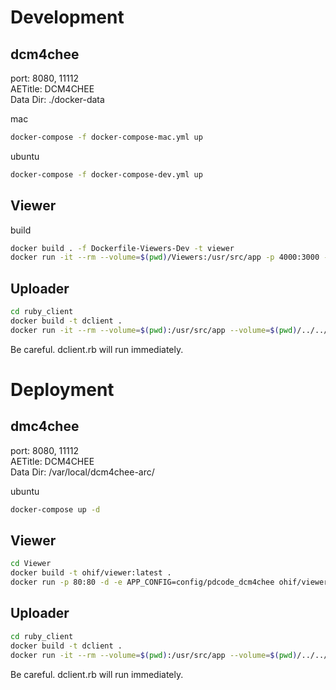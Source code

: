 # Development
## dcm4chee
port: 8080, 11112  
AETitle: DCM4CHEE  
Data Dir: ./docker-data  

mac
```bash
docker-compose -f docker-compose-mac.yml up
```
ubuntu  
```bash
docker-compose -f docker-compose-dev.yml up
```
## Viewer
build
```bash
docker build . -f Dockerfile-Viewers-Dev -t viewer
docker run -it --rm --volume=$(pwd)/Viewers:/usr/src/app -p 4000:3000 -e APP_CONFIG=config/local_dcm4chee --name viewer viewer
```
## Uploader
```bash
cd ruby_client
docker build -t dclient .
docker run -it --rm --volume=$(pwd):/usr/src/app --volume=$(pwd)/../../../TestDICOM:/usr/src/data --name dclient dclient
```
Be careful. dclient.rb will run immediately.  
 
# Deployment
## dmc4chee
port: 8080, 11112    
AETitle: DCM4CHEE   
Data Dir: /var/local/dcm4chee-arc/  

ubuntu
```bash
docker-compose up -d 
```
## Viewer
```bash
cd Viewer
docker build -t ohif/viewer:latest .
docker run -p 80:80 -d -e APP_CONFIG=config/pdcode_dcm4chee ohif/viewer:latest
```
## Uploader
```bash
cd ruby_client
docker build -t dclient .
docker run -it --rm --volume=$(pwd):/usr/src/app --volume=$(pwd)/../../../TestDICOM:/usr/src/data --name dclient dclient
```
Be careful. dclient.rb will run immediately.  

